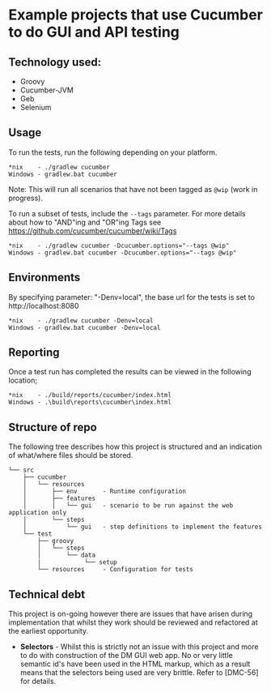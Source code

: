 # Example projects that use Cucumber to do GUI and API testing

## Technology used:
- Groovy
- Cucumber-JVM
- Geb
- Selenium

## Usage

To run the tests, run the following depending on your platform.

	*nix    - ./gradlew cucumber
	Windows - gradlew.bat cucumber

Note: This will run all scenarios that have not been tagged as `@wip` (work in progress). 

To run a subset of tests, include the `--tags` parameter.
For more details about how to "AND"ing and "OR"ing Tags see https://github.com/cucumber/cucumber/wiki/Tags

	*nix    - ./gradlew cucumber -Dcucumber.options="--tags @wip"
	Windows - gradlew.bat cucumber -Dcucumber.options="--tags @wip"

## Environments

By specifying parameter: "-Denv=local", the base url for the tests is set to http://localhost:8080

    *nix    - ./gradlew cucumber -Denv=local
    Windows - gradlew.bat cucumber -Denv=local

## Reporting

Once a test run has completed the results can be viewed in the following location;

	*nix    - ./build/reports/cucumber/index.html
	Windows - .\build\reports\cucumber\index.html

## Structure of repo

The following tree describes how this project is structured and an indication of what/where files should be stored.

```
└── src
    ├── cucumber
    │   └── resources
    │       ├── env       - Runtime configuration
    │       ├── features
    │       │   └── gui   - scenario to be run against the web application only
    │       └── steps
    │           └── gui   - step definitions to implement the features
    └── test
        ├── groovy
        │   └── steps
        │       └── data
        |            └── setup
        └── resources     - Configuration for tests
```

## Technical debt

This project is on-going however there are issues that have arisen during implementation that whilst they work should be reviewed and refactored at the earliest opportunity.

- **Selectors** - Whilst this is strictly not an issue with this project and more to do with construction of the DM GUI web app. No or very little semantic id's have been used in the HTML markup, which as a result means that the selectors being used are very brittle. Refer to [DMC-56] for details.

[mm-dot]: https://bitbucket.org/metapack/mm-dot "Metapack Manager Delivery Options Thing"
[Gherkin]: https://github.com/cucumber/cucumber/wiki/Gherkin "Gherkin Domain Specific Language"
[Cucumber-JVM]: http://cukes.info/install-cucumber-jvm.html "Cucumber JVM"